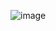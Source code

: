 ![image](https://github.com/N0VA-code/CS4v98_Machine-Learning-based-Hateful-meme-detector/assets/80535193/51a24f2c-1c81-47d0-818b-dbd25e0deba8)
